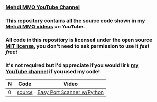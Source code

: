 ### [Mehdi MMO YouTube Channel](https://www.youtube.com/@mehdi_mmo)

### This repository contains all the source code shown in my [Mehdi MMO videos](https://www.youtube.com/@mehdi_mmo/videos) on YouTube.

### All code in this repository is licensed under the open source [MIT license](https://choosealicense.com/licenses/mit/), you don't need to ask permission to use it *feel free!*
### It's not required but I'd appreciate if you would link [my YouTube channel](https://www.youtube.com/@mehdi_mmo) if you used my code!

| N   | Code | Video | 
|-----| --- |--- |
| 0   | [source](videos/000_Port_Scanner) | [Easy Port Scanner w/Python](https://youtu.be/2oj7tHPf1AM) |
